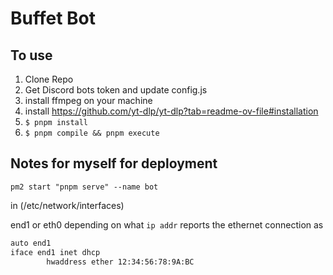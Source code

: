 # Buffet Bot

## To use

1. Clone Repo
2. Get Discord bots token and update config.js
3. install ffmpeg on your machine
4. install <https://github.com/yt-dlp/yt-dlp?tab=readme-ov-file#installation>
5. `$ pnpm install`
6. `$ pnpm compile && pnpm execute`

## Notes for myself for deployment

`pm2 start "pnpm serve" --name bot`

in (/etc/network/interfaces)

end1 or eth0 depending on what `ip addr` reports the ethernet connection as

```bash
auto end1
iface end1 inet dhcp
        hwaddress ether 12:34:56:78:9A:BC
```
